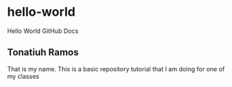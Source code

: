 # hello-world
Hello World GitHub Docs
## Tonatiuh Ramos
That is my name. This is a basic repository tutorial that I am doing for one of my classes
